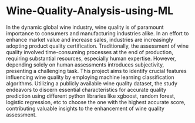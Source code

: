 # Wine-Quality-Analysis-using-ML
In the dynamic global wine industry, wine quality is of paramount importance to consumers and manufacturing industries alike. In an effort to enhance market value and increase sales, industries are increasingly adopting product quality certification. 
Traditionally, the assessment of wine quality involved time-consuming processes at the end of production, requiring substantial resources, especially human expertise. However, depending solely on human assessments introduces subjectivity, presenting a challenging task. 
This project aims to identify crucial features influencing wine quality by employing machine learning classification algorithms. Utilizing a publicly available wine quality dataset, the study endeavors to discern essential characteristics for accurate quality prediction using different python libraries like xgboost, random forest, logistic regression, etc to choose the one with the highest accurate score, contributing valuable insights to the enhancement of wine quality assessment.
